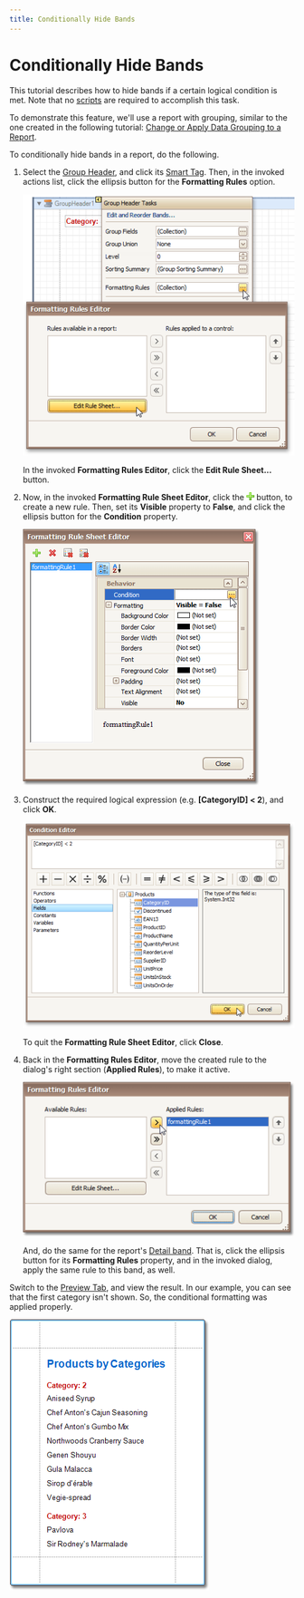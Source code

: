 ```yaml
---
title: Conditionally Hide Bands
---
```

# Conditionally Hide Bands
This tutorial describes how to hide bands if a certain logical condition is met. Note that no [scripts](../../../../../../interface-elements-for-desktop/articles/report-designer/report-designer-for-winforms/create-reports/miscellaneous/handle-events-via-scripts.md) are required to accomplish this task.

To demonstrate this feature, we'll use a report with grouping, similar to the one created in the following tutorial: [Change or Apply Data Grouping to a Report](../../../../../../interface-elements-for-desktop/articles/report-designer/report-designer-for-winforms/report-editing-basics/change-or-apply-data-grouping-to-a-report.md).

To conditionally hide bands in a report, do the following.
1. Select the [Group Header](../../../../../../interface-elements-for-desktop/articles/report-designer/report-designer-for-winforms/report-designer-reference/report-bands/grouping-bands.md), and click its [Smart Tag](../../../../../../interface-elements-for-desktop/articles/report-designer/report-designer-for-winforms/report-designer-reference/report-designer-ui/smart-tag.md). Then, in the invoked actions list, click the ellipsis button for the **Formatting Rules** option.
	
	![RD_HowTo_HideBands_0](../../../../../images/Img9043.png)
	
	In the invoked **Formatting Rules Editor**, click the **Edit Rule Sheet...** button.
2. Now, in the invoked **Formatting Rule Sheet Editor**, click the ![RD_buttons_add](../../../../../images/Img8593.png) button, to create a new rule. Then, set its **Visible** property to **False**, and click the ellipsis button for the **Condition** property.
	
	![RD_HowTo_HideBands_4](../../../../../images/Img9047.png)
3. Construct the required logical expression (e.g. **[CategoryID] &lt; 2**), and click **OK**.
	
	![RD_HowTo_HideBands_1](../../../../../images/Img9044.png)
	
	To quit the **Formatting Rule Sheet Editor**, click **Close**.
4. Back in the **Formatting Rules Editor**, move the created rule to the dialog's right section (**Applied Rules**), to make it active.
	
	![RD_HowTo_HideBands_5a](../../../../../images/Img9050.png)
	
	And, do the same for the report's [Detail band](../../../../../../interface-elements-for-desktop/articles/report-designer/report-designer-for-winforms/report-designer-reference/report-bands/detail-band.md). That is, click the ellipsis button for its **Formatting Rules** property, and in the invoked dialog, apply the same rule to this band, as well.

Switch to the [Preview Tab](../../../../../../interface-elements-for-desktop/articles/report-designer/report-designer-for-winforms/report-designer-reference/report-designer-ui/preview-tab.md), and view the result. In our example, you can see that the first category isn't shown. So, the conditional formatting was applied properly.

![RD_HowTo_HideBands_2](../../../../../images/Img9045.png)